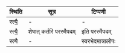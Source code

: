| स्थिति | सूत्र | टिप्पणी |
| ----- | ------- | ------ |
| स्त्यै॒ | - | - |
| स्त्यै॒ | शेषात् कर्तरि परस्मैपदम् | इति परस्मैपदम् |
| स्त्यै | - | स्वरभेदमात्रालोपः |
